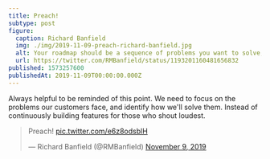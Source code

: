 ```yaml
---
title: Preach!
subtype: post
figure:
  caption: Richard Banfield
  img: ./img/2019-11-09-preach-richard-banfield.jpg
  alt: Your roadmap should be a sequence of problems you want to solve, not features. Your success metrics should be agreed upon while you are defining the problem, not the solution.
  url: https://twitter.com/RMBanfield/status/1193201160481656832
published: 1573257600
publishedAt: 2019-11-09T00:00:00.000Z
---
```

Always helpful to be reminded of this point. We need to focus on the problems our customers face, and identify how we'll solve them. Instead of continuously building features for those who shout loudest.

<blockquote class="twitter-tweet"><p lang="en" dir="ltr">Preach! <a href="https://t.co/e6z8odsblH">pic.twitter.com/e6z8odsblH</a></p>&mdash; Richard Banfield (@RMBanfield) <a href="https://twitter.com/RMBanfield/status/1193201160481656832?ref_src=twsrc%5Etfw">November 9, 2019</a></blockquote> <script async src="https://platform.twitter.com/widgets.js" charset="utf-8"></script>
